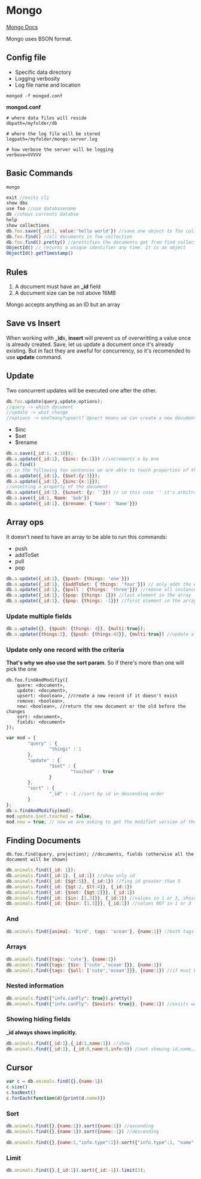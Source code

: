 # Mongo

[Mongo Docs](https://docs.mongodb.org/manual/)

Mongo uses BSON format.

## Config file

+ Specific data directory
+ Logging verbosity
+ Log file name and location

```
mongod -f mongod.conf
```

**mongod.conf**
```
# where data files will reside
dbpath=/myfolder/db

# where the log file will be stored
logpath=/myfolder/mongo-server.log

# how verbose the server will be logging
verbose=VVVVV
```

## Basic Commands

```
mongo
```

```javascript
exit //exits cli
show dbs
use foo //use databasename
db //shows currents databse
help
show collections
db.foo.save({_id:1, value:'hello world'}) //save one object to foo collection
db.foo.find() //all documents in foo collection
db.foo.find().pretty() //prettifies the documents got from find collection
ObjectId() // returns a unique identifier any time. It is an object
ObjectId().getTimestamp()
```

## Rules

1. A document must have an **_id** field
2. A document size can be not above 16MB

Mongo accepts anything as an ID but an array

## Save vs Insert

When working with **_id**s, **insert** will prevent us of overwritting a value once is already created. Save, let us update a document once it's already existing. But in fact they are aweful for concurrency, so it's recomended to use **update** command.

## Update

Two concurrent updates will be executed one after the other. 

```javascript
db.foo.update(query,update,options);
//query -> which document
//update -> what change
//options -> one?many?upsert? Upsert means we can create a new document if it doesn't exist.
```

* $inc
* $set
* $rename

```javascript
db.a.save({_id:1, x:10});
db.a.update({_id:1}, {$inc: {x:1}}) //increments x by one
db.a.find()
// in the following two sentences we are able to touch properties of the document, but not overwritting it all
db.a.update({_id:1}, {$set:{y:3}});
db.a.update({_id:1}, {$inc:{x:1}});
//unsetting a property of the document
db.a.update({_id:1}, {$unset: {y: ''}}) // in this case '' it's arbitrary, any value would be correct
db.a.save({_id:1, Naem: 'bob'})
db.a.update({_id:1}, {$rename: {'Naem': 'Name'}})
```

## Array ops

It doesn't need to have an array to be able to run this commands:

* push
* addToSet
* pull
* pop

```javascript
db.a.update({_id:1}, {$push: {things: 'one'}})
db.a.update({_id:1}, {$addToSet: { things: 'four'}}) // only adds the element if does not exist already
db.a.update({_id:1}, {$pull : {things: 'three'}}) //remove all instances of the element 'three'
db.a.update({_id:1}, {$pop: {things: 1}}) //last element in the array
db.a.update({_id:1}, {$pop: {things: -1}}) //first element in the array
```

### Update multiple fields

```javascript
db.a.uptade({}, {$push: {things: 4}}, {multi:true});
db.a.update({things:2}, {$push: {things:42}}, {multi:true}) //update all the documtns that have an array things with the value 2
```

### Update only one record with the criteria

**That's why we also use the sort param**. So if there's more than one will pick the one

```
db.foo.findAndModifiy({
	quere: <document>,
	update: <document>,
	upsert: <boolean>, //create a new record if it doesn't exist
	remove: <boolean>,
	new: <boolean>, //return the new document or the old before the changes
	sort: <document>,
	fields: <document>
});
```

```javascript
var mod = {
        "query" : {
                "things" : 1
        },
        "update" : {
                "$set" : {
                        "touched" : true
                }
        },
        "sort" : {
                "_id" : -1 //sort by id in descending order
        }
};
db.a.findAndModifiy(mod);
mod.update.$set.touched = false;
mod.new = true; // now we are asking to get the modifiet version of the object
```

## Finding Documents

```
db.foo.find(query, projection); //documents, fields (otherwise all the document will be shown)
```

```javascript
db.animals.find({_id: 1});
db.animals.find({_id:1}, {_id:1}) //show only id
db.animals.find({_id: {$gt:5}}, {_id:1}) //fing id greater than 5
db.animals.find({_id: {$gt:2, $lt:4}}, {_id:1})
db.animals.find({_id: {$not: {$gt:2}}}, {_id:1})
db.animals.find({_id: {$in: [1,3]}}, {_id:1}) //values in 1 or 3, shoing id only
db.animals.find({_id: {$nin: [1,3]}}, {_id:1}) //values NOT in 1 or 3
```

### And

```javascript
db.animals.find({animal: 'bird', tags: 'ocean'}, {name:1}) //both tags and animal
```

### Arrays

```javascript
db.animals.find({tags: 'cute'}, {name:1})
db.animals.find({tags: {$in: ['cute','ocean']}}, {name:1})
db.animals.find({tags: {$all: ['cute','ocean']}}, {name:1}) //if must be cute and ocean
```

### Nested information

```javascript
db.animals.find({"info.canFly": true}).pretty()
db.animals.find({"info.canFly": {$exists: true}}, {name:1}) //exists works better for null values
```

### Showing hiding fields

**_id always shows implicitly.**

```javascript
db.animals.find({_id:1},{_id:1,name:1}) //show
db.animals.find({_id:1}, {_id:0,name:0,info:0}) //not showing id,name,info
```

## Cursor

```javascript
var c = db.animals.find({},{name:1})
c.size()
c.hasNext()
c.forEach(function(d){print(d.name)})
```

### Sort

```javascript
db.animals.find({},{name:1}).sort({name:1}) //ascending
db.animals.find({},{name:1}).sort({name:-1}) //descending

db.animals.find({},{name:1,"info.type":1}).sort({"info.type":1, "name": 1})
```

### Limit

```javascript
db.animals.find({},{_id:1}).sort({_id:-1}).limit(3);
```